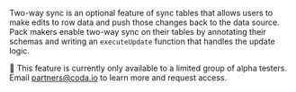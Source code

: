 Two-way sync is an optional feature of sync tables that allows users to make edits to row data and push those changes back to the data source. Pack makers enable two-way sync on their tables by annotating their schemas and writing an `executeUpdate` function that handles the update logic.

🚧 This feature is currently only available to a limited group of alpha testers. Email [partners@coda.io](mailto:partners@coda.io) to learn more and request access.
